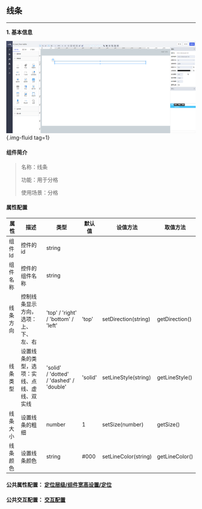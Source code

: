 <h2>线条</h2>

---

**1\. 基本信息**

![线条](../../assets/img/lineCtrl.png "线条"){.img-fluid tag=1}

#### **组件简介**

> 名称：线条
>
> 功能：用于分格
>
> 使用场景：分格


#### **属性配置**

| 属性     | 描述                                           | 类型                                     | 默认值  | 设值方法               | 取值方法         |
| -------- | ---------------------------------------------- | ---------------------------------------- | ------- | ---------------------- | ---------------- |
| 组件Id   | 控件的id                                       | string                                   |         |                        |                  |
| 组件名称 | 控件的组件名称                                 | string                                   |         |                        |                  |
| 线条方向 | 控制线条显示方向，选项：上、下、左、右         | 'top' / 'right' / 'bottom' / 'left'      | 'top'   | setDirection\(string\) | getDirection\(\) |
| 线条类型 | 设置线条的类型，选项：实线、点线、虚线、双实线 | 'solid' / 'dotted' / 'dashed' / 'double' | 'solid' | setLineStyle\(string\) | getLineStyle\(\) |
| 线条大小 | 设置线条的粗细                                 | number                                   | 1       | setSize\(number\)      | getSize\(\)      |
| 线条颜色 | 设置线条颜色                                   | string                                   | \#000   | setLineColor\(string\) | getLineColor\(\) |


#### **公共属性配置**： [定位层级/组件宽高设置/定位](../../../CommonIntro/freeDesignerFormCommon.md)

#### **公共交互配置**： [交互配置](../../../CommonIntro/action.md)